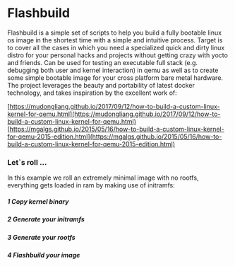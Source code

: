 # Flashbuild
Flashbuild is a simple set of scripts to help you build a fully bootable linux os image in the shortest time with a simple and intuitive process. 
Target is to cover all the cases in which you need a specialized quick and dirty linux distro for your personal hacks and projects without getting crazy with yocto and friends.
Can be used for testing an executable full stack (e.g. debugging both user and kernel interaction) in qemu as well as to create some simple bootable image for your cross platform bare metal hardware.
The project leverages the beauty and portability of latest docker technology, and takes inspiration by the excellent work of:

[https://mudongliang.github.io/2017/09/12/how-to-build-a-custom-linux-kernel-for-qemu.html](https://mudongliang.github.io/2017/09/12/how-to-build-a-custom-linux-kernel-for-qemu.html)
[https://mgalgs.github.io/2015/05/16/how-to-build-a-custom-linux-kernel-for-qemu-2015-edition.html](https://mgalgs.github.io/2015/05/16/how-to-build-a-custom-linux-kernel-for-qemu-2015-edition.html)

### Let`s roll ...
In this example we roll an extremely minimal image with no rootfs, everything gets loaded in ram by making use of initramfs:
##### 1 Copy kernel binary

##### 2 Generate your initramfs
##### 3 Generate your rootfs
##### 4 Flashbuild your image

